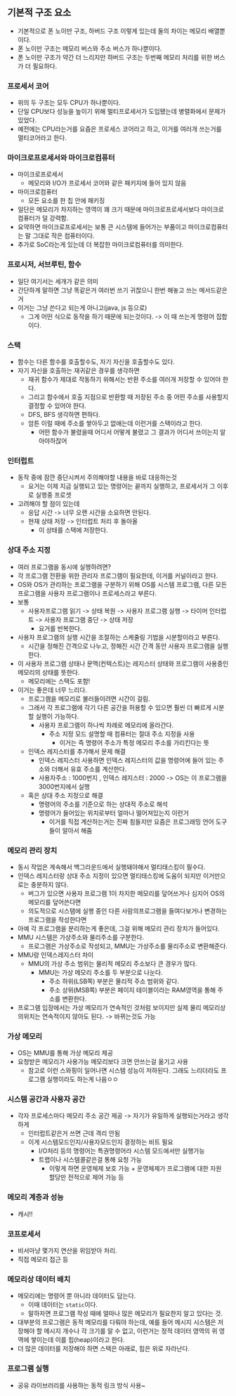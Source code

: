 ## 기본적 구조 요소

- 기본적으로 폰 노이만 구조, 하버드 구조 이렇게 있는데 둘의 차이는 메모리 배열뿐이다.
- 폰 노이만 구조는 메모리 버스와 주소 버스가 하나뿐이다.
- 폰 노이만 구조가 약간 더 느리지만 하버드 구조는 두번째 메모리 처리를 위한 버스가 더 필요하다.

### 프로세서 코어

- 위의 두 구조는 모두 CPU가 하나뿐이다.
- 단일 CPU보다 성능을 높이기 위해 멀티프로세서가 도입됐는데 병렬화에서 문제가 있었다.
- 예전에는 CPU라는거를 요즘은 프로세스 코어라고 하고, 이거를 여러개 쓰는거를 멀티코어라고 한다.

### 마이크로프로세서와 마이크로컴퓨터

- 마이크로프로세서
    - 메모리와 I/O가 프로세서 코어와 같은 패키지에 들어 있지 않음
- 마이크로컴퓨터
    - 모든 요소를 한 칩 안에 패키징
- 일단은 메모리가 차지하는 영역이 꽤 크기 때문에 마이크로프로세서보다 마이크로컴퓨터가 덜 강력함.
- 요약하면 마이크로프로세서는 보통 큰 시스템에 들어가는 부품이고 마이크로컴퓨터는 말 그대로 작은 컴퓨터이다.
- 추가로 SoC라는게 있는데 더 복잡한 마이크로컴퓨터를 의미한다.

### 프로시저, 서브루틴, 함수

- 일단 여기서는 세개가 같은 의미
- 간단하게 말하면 그냥 똑같은거 여러번 쓰기 귀찮으니 한번 해놓고 쓰는 메서드같은거
- 이거는 그냥 쓴다고 되는게 아니고(java, js 등으로)
    - 그게 어떤 식으로 동작을 하기 때문에 되는것이다. -> 이 때 쓰는게 명령어 집합이다.

### 스택

- 함수는 다른 함수를 호출할수도, 자기 자신을 호출할수도 있다.
- 자기 자신을 호출하는 재귀같은 경우를 생각하면
    - 재귀 함수가 제대로 작동하기 위해서는 반환 주소를 여러개 저장할 수 있어야 한다.
    - 그리고 함수에서 호출 지점으로 반환할 때 저장된 주소 중 어떤 주소를 사용할지 결정할 수 있어야 한다.
    - DFS, BFS 생각하면 편하다.
    - 암튼 이럴 때에 주소를 쌓아두고 없애는데 이런거를 스택이라고 한다.
        - 어떤 함수가 불렸을때 어디서 어떻게 불렸고 그 결과가 어디서 쓰이는지 알아야하잖어

### 인터럽트

- 동작 중에 잠깐 중단시켜서 주의해야할 내용을 바로 대응하는것
    - 요거는 이제 지금 실행되고 있는 명령어는 끝까지 실행하고, 프로세서가 그 이후로 실행중 프로셋
- 고려해야 할 점이 있는데
    - 응답 시간 -> 너무 오랜 시간을 소요하면 안된다.
    - 현재 상태 저장 -> 인터럽트 처리 후 돌아올
        - 이 상태를 스택에 저장한다.

### 상대 주소 지정

- 여러 프로그램을 동시에 실행하려면?
- 각 프로그램 전환을 위한 관리자 프로그램이 필요한데, 이거를 커널이라고 한다.
- OS와 OS가 관리하는 프로그램을 구분하기 위해 OS를 시스템 프로그램, 다른 모든 프로그램을 사용자 프로그램이나 프로세스라고 부른다.
- 보통
    - 사용자프로그램 읽기 -> 상태 복원 -> 사용자 프로그램 실행 -> 타이머 인터럽트 -> 사용자 프로그램 중단 -> 상태 저장
        - 요거를 반복한다.
- 사용자 프로그램의 실행 시간을 조절하는 스케줄링 기법을 시분할이라고 부른다.
    - 시간을 정해진 간격으로 나누고, 정해진 시간 간격 동안 사용자 프로그램을 실행한다.
- 이 사용자 프로그램 상태나 문맥(컨텍스트)는 레지스터 상태와 프로그램이 사용중인 메모리의 상태를 뜻한다.
    - 메모리에는 스택도 포함!
- 이거는 좋은데 너무 느리다.
    - 프로그램을 메모리로 불러들이려면 시간이 걸림.
    - 그래서 각 프로그램에 각기 다른 공간을 허용할 수 있으면 훨씬 더 빠르게 시분할 실행이 가능하다.
        - 사용자 프로그램이 하나씩 차례로 메모리에 올라간다.
            - 주소 지정 모드 설명할 때 컴퓨터는 절대 주소 지정을 사용
                - 이거는 즉 명령어 주소가 특정 메모리 주소를 가리킨다는 뜻
    - 인덱스 레지스터를 추가해서 문제 해결
        - 인덱스 레지스터 사용하면 인덱스 레지스터의 값을 명령어에 들어 있는 주소와 더해서 유효 주소를 계산한다.
        - 사용자주소 : 1000번지 , 인덱스 레지스터 : 2000 -> OS는 이 프로그램을 3000번지에서 실행
    - 혹은 상대 주소 지정으로 해결
        - 명령어의 주소를 기준으로 하는 상대적 주소로 해석
        - 명령어가 들어있는 위치로부터 얼마나 떨어져있는지 이런거
            - 이거를 직접 계산하는거는 진짜 힘들지만 요즘은 프로그래밍 언어 도구들이 알아서 해줌

### 메모리 관리 장치

- 동시 작업은 계속해서 백그라운드에서 실행돼야해서 멀티태스킹이 필수다.
- 인덱스 레지스터랑 상대 주소 지정이 있으면 멀티태스킹에 도움이 되지만 이거만으로는 충분하지 않다.
    - 버그가 있으면 사용자 프로그램 1이 차지한 메모리를 덮어쓰거나 심지어 OS의 메모리를 덮어쓴다면
    - 의도적으로 시스템에 실행 중인 다른 사람의프로그램을 들여다보거나 변경하는 프로그램을 작성한다면
- 아예 각 프로그램을 분리하는게 좋은데, 그걸 위해 메모리 관리 장치가 들어있다.
- MMU 시스템은 가상주소와 물리주소를 구분한다.
    - 프로그램은 가상주소로 작성되고, MMU는 가상주소를 물리주소로 변환해준다.
- MMU랑 인덱스레지스터 차이
    - MMU의 가상 주소 범위는 물리적 메모리 주소보다 큰 경우가 많다.
        - MMU는 가상 메모리 주소를 두 부분으로 나눈다.
            - 주소 하위(LSB쪽) 부분은 물리적 주소 범위와 같다.
            - 주소 상위(MSB쪽) 부분은 페이지 테이블이라는 RAM영역을 통해 주소를 변환한다.
- 프로그램 입장에서는 가상 메모리가 연속적인 것처럼 보이지만 실제 물리 메모리상의위치는 연속적이지 않아도 된다. -> 바뀌는것도 가능

### 가상 메모리

- OS는 MMU를 통해 가상 메모리 제공
- 요청받은 메모리가 사용가능 메모리보다 크면 안쓰는걸 옮기고 사용
    - 참고로 이런 스와핑이 일어나면 시스템 성능이 저하된다. 그래도 느리더라도 프로그램 실행이라도 하는게 나음ㅇㅇ

### 시스템 공간과 사용자 공간

- 각자 프로세스마다 메모리 주소 공간 제공 -> 자기가 유일하게 실행되는거라고 생각하게
    - 인터럽트같은거 쓰면 근데 격리 안됨
    - 이게 시스템모드인지/사용자모드인지 결정하는 비트 필요
        - I/O처리 등의 명령어는 특권명령어라 시스템 모드에서만 실행가능
        - 트랩이나 시스템콜같은걸 통해 요청 가능
            - 이렇게 하면 운영체제 보호 가능 + 운영체제가 프로그램에 대한 자원 할당만 전적으로 제어 가능 등

### 메모리 계층과 성능

- 캐시!!

### 코프로세서

- 비서마냥 몇가지 연산을 위임받아 처리. 
- 직접 메모리 접근 등

### 메모리상 데이터 배치

- 메모리에는 명령어 뿐 아니라 데이터도 담는다.
    - 이때 데이터는 `static`이다.
    - 말하자면 프로그램 작성 때에 얼마나 많은 메모리가 필요한지 알고 있다는 것.
- 대부분의 프로그램은 동적 메모리를 다뤄야 하는데, 예를 들어 메시지 시스템은 저장해야 할 메시지 개수나 각 크기를 알 수 없고, 이런거는 정적 데이터 영역의 위 영역에 쌓이는데 이를 힙(heap)이라고 한다.
- 더 많은 데이터를 저장해야 하면 스택은 아래로, 힙은 위로 자라난다.

### 프로그램 실행

- 공유 라이브러리를 사용하는 동적 링크 방식 사용~

